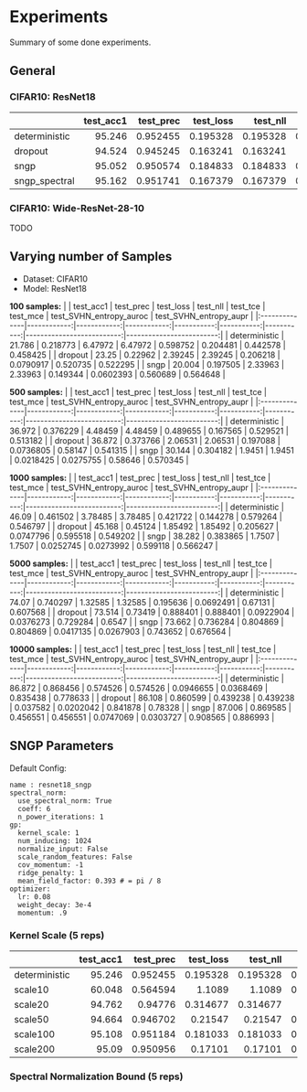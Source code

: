 # Experiments
Summary of some done experiments.

## General

### CIFAR10: ResNet18
|               |   test_acc1 |   test_prec |   test_loss |   test_nll |   test_tce |   test_mce |   test_SVHN_entropy_auroc |   test_SVHN_entropy_aupr |
|:--------------|------------:|------------:|------------:|-----------:|-----------:|-----------:|--------------------------:|-------------------------:|
| deterministic |      95.246 |    0.952455 |    0.195328 |   0.195328 |  0.0466204 |  0.0219369 |                  0.948836 |                 0.937981 |
| dropout       |      94.524 |    0.945245 |    0.163241 |   0.163241 |  0.012984  |  0.0135304 |                  0.937801 |                 0.913964 |
| sngp          |      95.052 |    0.950574 |    0.184833 |   0.184833 |  0.0221541 |  0.0174754 |                  0.944551 |                 0.939294 |
| sngp_spectral |      95.162 |    0.951741 |    0.167379 |   0.167379 |  0.0250875 |  0.0170292 |                  0.956285 |                 0.952656 |

### CIFAR10: Wide-ResNet-28-10
TODO

## Varying number of Samples
- Dataset: CIFAR10
- Model: ResNet18

**100 samples:**
|               |   test_acc1 |   test_prec |   test_loss |   test_nll |   test_tce |   test_mce |   test_SVHN_entropy_auroc |   test_SVHN_entropy_aupr |
|:--------------|------------:|------------:|------------:|-----------:|-----------:|-----------:|--------------------------:|-------------------------:|
| deterministic |      21.786 |    0.218773 |     6.47972 |    6.47972 |   0.598752 |  0.204481  |                  0.442578 |                 0.458425 |
| dropout       |      23.25  |    0.22962  |     2.39245 |    2.39245 |   0.206218 |  0.0790917 |                  0.520735 |                 0.522295 |
| sngp          |      20.004 |    0.197505 |     2.33963 |    2.33963 |   0.149344 |  0.0602393 |                  0.560689 |                 0.564648 |


**500 samples:**
|               |   test_acc1 |   test_prec |   test_loss |   test_nll |   test_tce |   test_mce |   test_SVHN_entropy_auroc |   test_SVHN_entropy_aupr |
|:--------------|------------:|------------:|------------:|-----------:|-----------:|-----------:|--------------------------:|-------------------------:|
| deterministic |      36.972 |    0.376229 |     4.48459 |    4.48459 |  0.489655  |  0.167565  |                  0.529521 |                 0.513182 |
| dropout       |      36.872 |    0.373766 |     2.06531 |    2.06531 |  0.197088  |  0.0736805 |                  0.58147  |                 0.541315 |
| sngp          |      30.144 |    0.304182 |     1.9451  |    1.9451  |  0.0218425 |  0.0275755 |                  0.58646  |                 0.570345 |


**1000 samples:**
|               |   test_acc1 |   test_prec |   test_loss |   test_nll |   test_tce |   test_mce |   test_SVHN_entropy_auroc |   test_SVHN_entropy_aupr |
|:--------------|------------:|------------:|------------:|-----------:|-----------:|-----------:|--------------------------:|-------------------------:|
| deterministic |      46.09  |    0.461502 |     3.78485 |    3.78485 |  0.421722  |  0.144278  |                  0.579264 |                 0.546797 |
| dropout       |      45.168 |    0.45124  |     1.85492 |    1.85492 |  0.205627  |  0.0747796 |                  0.595518 |                 0.549202 |
| sngp          |      38.282 |    0.383865 |     1.7507  |    1.7507  |  0.0252745 |  0.0273992 |                  0.599118 |                 0.566247 |


**5000 samples:**
|               |   test_acc1 |   test_prec |   test_loss |   test_nll |   test_tce |   test_mce |   test_SVHN_entropy_auroc |   test_SVHN_entropy_aupr |
|:--------------|------------:|------------:|------------:|-----------:|-----------:|-----------:|--------------------------:|-------------------------:|
| deterministic |      74.07  |    0.740297 |    1.32585  |   1.32585  |  0.195636  |  0.0692491 |                  0.67131  |                 0.607568 |
| dropout       |      73.514 |    0.73419  |    0.888401 |   0.888401 |  0.0922904 |  0.0376273 |                  0.729284 |                 0.6547   |
| sngp          |      73.662 |    0.736284 |    0.804869 |   0.804869 |  0.0417135 |  0.0267903 |                  0.743652 |                 0.676564 |


**10000 samples:**
|               |   test_acc1 |   test_prec |   test_loss |   test_nll |   test_tce |   test_mce |   test_SVHN_entropy_auroc |   test_SVHN_entropy_aupr |
|:--------------|------------:|------------:|------------:|-----------:|-----------:|-----------:|--------------------------:|-------------------------:|
| deterministic |      86.872 |    0.868456 |    0.574526 |   0.574526 |  0.0946655 |  0.0368469 |                  0.835438 |                 0.778633 |
| dropout       |      86.108 |    0.860599 |    0.439238 |   0.439238 |  0.037582  |  0.0202042 |                  0.841878 |                 0.78328  |
| sngp          |      87.006 |    0.869585 |    0.456551 |   0.456551 |  0.0747069 |  0.0303727 |                  0.908565 |                 0.886993 |

## SNGP Parameters
Default Config:
```
name : resnet18_sngp
spectral_norm:
  use_spectral_norm: True
  coeff: 6
  n_power_iterations: 1
gp:
  kernel_scale: 1
  num_inducing: 1024
  normalize_input: False
  scale_random_features: False
  cov_momentum: -1
  ridge_penalty: 1
  mean_field_factor: 0.393 # = pi / 8
optimizer:
  lr: 0.08
  weight_decay: 3e-4
  momentum: .9
```

### Kernel Scale (5 reps)
|               |   test_acc1 |   test_prec |   test_loss |   test_nll |   test_tce |   test_mce |   test_SVHN_entropy_auroc |   test_SVHN_entropy_aupr |
|:--------------|------------:|------------:|------------:|-----------:|-----------:|-----------:|--------------------------:|-------------------------:|
| deterministic |      95.246 |    0.952455 |    0.195328 |   0.195328 |  0.0466204 |  0.0219369 |                  0.948836 |                 0.937981 |
| scale10       |      60.048 |    0.564594 |    1.1089   |   1.1089   |  0.0626145 |  0.0221859 |                  0.663306 |                 0.628446 |
| scale20       |      94.762 |    0.94776  |    0.314677 |   0.314677 |  0.15587   |  0.0519391 |                  0.88018  |                 0.839979 |
| scale50       |      94.664 |    0.946702 |    0.21547  |   0.21547  |  0.0515909 |  0.0227014 |                  0.942961 |                 0.932117 |
| scale100      |      95.108 |    0.951184 |    0.181033 |   0.181033 |  0.0197899 |  0.0165821 |                  0.95119  |                 0.950047 |
| scale200      |      95.09  |    0.950956 |    0.17101  |   0.17101  |  0.0291983 |  0.018145  |                  0.954457 |                 0.949831 |

### Spectral Normalization Bound (5 reps)